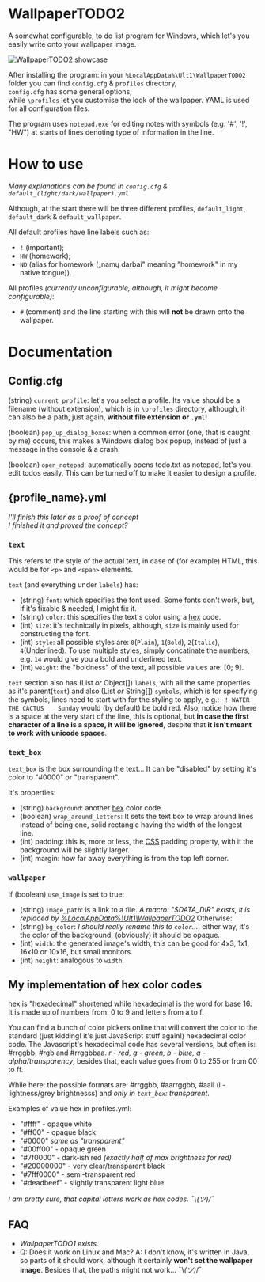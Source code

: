 # WallpaperTODO2
A somewhat configurable, to do list program for Windows, which let's you easily write onto your wallpaper image. 

![WallpaperTODO2 showcase](https://user-images.githubusercontent.com/56165675/223472235-e3d606e1-00ad-4849-a183-9d5207eba385.jpg)

After installing the program: in your `%LocalAppData%\Ult1\WallpaperTODO2` folder you can find `config.cfg` & `profiles` directory,  
`config.cfg` has some general options,  
while `\profiles` let you customise the look of the wallpaper. YAML is used for all configuration files.

The program uses `notepad.exe` for editing notes with symbols (e.g. '#', '!', "HW") at starts of lines denoting type of information in the line.

# How to use

*Many explanations can be found in `config.cfg` & `default_(light/dark/wallpaper).yml`*

Although, at the start there will be three different profiles, `default_light`, `default_dark` & `default_wallpaper`.

All default profiles have line labels such as:
  - `!`  (important); 
  - `HW` (homework); 
  - `ND` (alias for homework („namų darbai" meaning "homework" in my native tongue)).


All profiles *(currently unconfigurable, although, it might become configurable)*: 
  - `#` (comment) and the line starting with this will **not** be drawn onto the wallpaper.

# Documentation  
## Config.cfg

(string) `current_profile`: let's you select a profile. Its value should be a filename (without extension), which is in `\profiles` directory, although, it can also be a path, just again, **without file extension or `.yml`!**

(boolean) `pop_up_dialog_boxes`: when a common error (one, that is caught by me) occurs, this makes a Windows dialog box popup, instead of just a message in the console & a crash.

(boolean) `open_notepad`: automatically opens todo.txt as notepad, let's you edit todos easily. This can be turned off to make it easier to design a profile.

## {profile_name}.yml

*I'll finish this later as a proof of concept*  
*I finished it and proved the concept?*

### `text`

This refers to the style of the actual text, in case of (for example) HTML, this would be for `<p>` and `<span>` elements.

`text` (and everything under `labels`) has:
  - (string) `font`:  which specifies the font used. Some fonts don't work, but, if it's fixable & needed, I might fix it.
  - (string) `color`: this specifies the text's color using a [hex](#my-implementation-of-hex-color-codes) code.
  - (int) `size`:  it's technically in pixels, although, `size` is mainly used for constructing the font.
  - (int) `style`: all possible styles are: `0`(`Plain`), `1`(`Bold`), `2`(`Italic`), `4`(Underlined). To use multiple styles, simply concatinate the numbers, e.g. `14` would give you a bold and underlined text.
  - (int) `weight`: the "boldness" of the text, all possible values are: [0; 9].

`text` section also has (List<Map> *or* Object[]) `labels`, with all the same properties as it's parent(`text`) and also (List<String> *or* String[]) `symbols`, which is for specifying the symbols, lines need to start with for the styling to apply, e.g.: ` ! WATER THE CACTUS    Sunday` would (by default) be bold red. Also, notice how there is a space at the very start of the line, this is optional, but **in case the first character of a line is a space, it will be ignored**, despite that **it isn't meant to work with unicode spaces**.

### `text_box`

`text_box` is the box surrounding the text... It can be "disabled" by setting it's color to "#0000" or "transparent".

It's properties:
  - (string) `background`: another [hex](#my-implementation-of-hex-color-codes) color code.
  - (boolean) `wrap_around_letters`: It sets the text box to wrap around lines instead of being one, solid rectangle having the width of the longest line.
  - (int) padding: this is, more or less, the [CSS](https://en.wikipedia.org/wiki/CSS) padding property, with it the background will be slightly larger.
  - (int) margin: how far away everything is from the top left corner.
  
### `wallpaper`

If (boolean) `use_image` is set to true:
  - (string) `image_path`: is a link to a file. *A macro: "$DATA_DIR" exists, it is replaced by [%LocalAppData%\Ult1\WallpaperTODO2](https://api.yomomma.info/)*
Otherwise:
  - (string) `bg_color`: *I should really rename this to `color`...*, either way, it's the color of the background, (obviously) it should be opaque.
  - (int) `width`: the generated image's width, this can be good for 4x3, 1x1, 16x10 or 10x16, but small monitors.
  - (int) `height`: analogous to `width`.


## My implementation of hex color codes

hex is "hexadecimal" shortened while hexadecimal is the word for base 16. It is made up of numbers from: 0 to 9 and letters from a to f.

You can find a bunch of color pickers online that will convert the color to the standard (just kidding! it's just JavaScript stuff again!) hexadecimal color code.
The Javascript's hexadecimal code has several versions, but often is: #rrggbb, #rgb and #rrggbbaa. *r - red, g - green, b - blue, a - alpha/transparency*, besides that, each value goes from 0 to 255 or from 00 to ff.

While here: the possible formats are: #rrggbb, #aarrggbb, #aall (l - lightness/grey brightnesss) and *only in `text_box`: transparent*.

Examples of value hex in profiles.yml:
  - "#ffff" - opaque white
  - "#ff00" - opaque black
  - "#0000" *same as "transparent"*
  - "#00ff00" - opaque green
  - "#7f0000" - dark-ish red *(exactly half of max brightness for red)*
  - "#20000000" - very clear/transparent black
  - "#7fff0000" - semi-transparent red
  - "#deadbeef" - slightly transparent light blue
  
*I am pretty sure, that capital letters work as hex codes. ¯\\_(ツ)_/¯*


## FAQ

  - *WallpaperTODO1 exists.*
  - Q: Does it work on Linux and Mac?
    A: I don't know, it's written in Java, so parts of it should work, although it certainly __won't set the wallpaper image__. Besides that, the paths might not work... ¯\\_(ツ)_/¯


